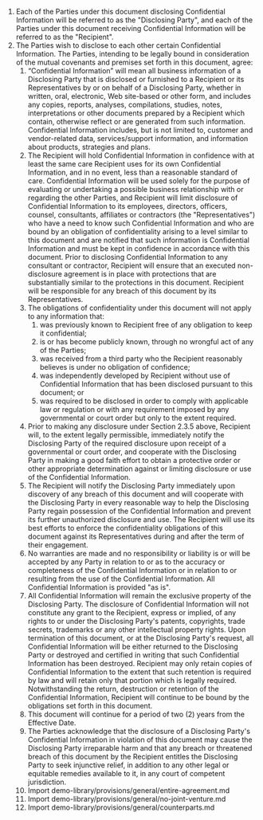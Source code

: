 1. Each of the Parties under this document disclosing Confidential Information will be referred to as the "Disclosing Party", and each of the Parties under this document receiving Confidential Information will be referred to as the "Recipient".
2. The Parties wish to disclose to each other certain Confidential Information.  The Parties, intending to be legally bound in consideration of the mutual covenants and premises set forth in this document, agree:
    1. 	“Confidential Information” will mean all business information of a Disclosing Party that is disclosed or furnished to a Recipient or its Representatives by or on behalf of a Disclosing Party, whether in written, oral, electronic, Web site-based or other form, and includes any copies, reports, analyses, compilations, studies, notes, interpretations or other documents prepared by a Recipient which contain, otherwise reflect or are generated from such information. Confidential Information includes, but is not limited to, customer and vendor-related data, services/support information, and information about products, strategies and plans.
    2. The Recipient will hold Confidential Information in confidence with at least the same care Recipient uses for its own Confidential Information, and in no event, less than a reasonable standard of care.  Confidential Information will be used solely for the purpose of evaluating or undertaking a possible business relationship with or regarding the other Parties, and Recipient will limit disclosure of Confidential Information to its employees, directors, officers, counsel, consultants, affiliates or contractors (the "Representatives") who have a need to know such Confidential Information and who are bound by an obligation of confidentiality arising to a level similar to this document and are notified that such information is Confidential Information and must be kept in confidence in accordance with this document.  Prior to disclosing Confidential Information to any consultant or contractor, Recipient will ensure that an executed non-disclosure agreement is in place with protections that are substantially similar to the protections in this document.  Recipient will be responsible for any breach of this document by its Representatives.
    3. The obligations of confidentiality under this document will not apply to any information that:
        1. was previously known to Recipient free of any obligation to keep it confidential;
        2. is or has become publicly known, through no wrongful act of any of the Parties;
        3. was received from a third party who the Recipient reasonably believes is under no obligation of confidence;
        4. was independently developed by Recipient without use of Confidential Information that has been disclosed pursuant to this document; or
        5. was required to be disclosed in order to comply with applicable law or regulation or with any requirement imposed by any governmental or court order but only to the extent required.
    <!-- References are still problematic -->
    4. Prior to making any disclosure under Section 2.3.5 above, Recipient will, to the extent legally permissible, immediately notify the Disclosing Party of the required disclosure upon receipt of a governmental or court order, and cooperate with the Disclosing Party in making a good faith effort to obtain a protective order or other appropriate determination against or limiting disclosure or use of the Confidential Information.
    5. The Recipient will notify the Disclosing Party immediately upon discovery of any breach of this document and will cooperate with the Disclosing Party in every reasonable way to help the Disclosing Party regain possession of the Confidential Information and prevent its further unauthorized disclosure and use.  The Recipient will use its best efforts to enforce the confidentiality obligations of this document against its Representatives during and after the term of their engagement.
    6. No warranties are made and no responsibility or liability is or will be accepted by any Party in relation to or as to the accuracy or completeness of the Confidential Information or in relation to or resulting from the use of the Confidential Information.  All Confidential Information is provided "as is".
    7. All Confidential Information will remain the exclusive property of the Disclosing Party.  The disclosure of Confidential Information will not constitute any grant to the Recipient, express or implied, of any rights to or under the Disclosing Party's patents, copyrights, trade secrets, trademarks or any other intellectual property rights.  Upon termination of this document, or at the Disclosing Party's request, all Confidential Information will be either returned to the Disclosing Party or destroyed and certified in writing that such Confidential Information has been destroyed.  Recipient may only retain copies of Confidential Information to the extent that such retention is required by law and will retain only that portion which is legally required.  Notwithstanding the return, destruction or retention of the Confidential Information, Recipient will continue to be bound by the obligations set forth in this document.
    8. This document will continue for a period of two (2) years from the Effective Date.
    9. The Parties acknowledge that the disclosure of a Disclosing Party's Confidential Information in violation of this document may cause the Disclosing Party irreparable harm and that any breach or threatened breach of this document by the Recipient entitles the Disclosing Party to seek injunctive relief, in addition to any other legal or equitable remedies available to it, in any court of competent jurisdiction.
    10. Import demo-library/provisions/general/entire-agreement.md
    11. Import demo-library/provisions/general/no-joint-venture.md
    12. Import demo-library/provisions/general/counterparts.md
